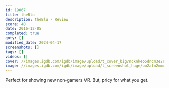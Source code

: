 ```yaml
---
id: 19067
title: theBlu
description: theBlu - Review
score: 40
date: 2016-12-05
completed: true
goty: []
modified_date: 2024-04-17
screenshots: []
tags: []
videos: []
cover: //images.igdb.com/igdb/image/upload/t_cover_big/ncknkeo5dncm3e28iqpl.jpg
image: //images.igdb.com/igdb/image/upload/t_screenshot_huge/oo2afm2mmqw3xhod1kkt.jpg
---
```

Perfect for showing new non-gamers VR. But, pricy for what you get.